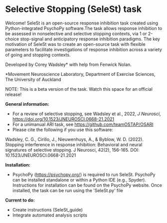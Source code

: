 # Selective Stopping (SeleSt) task

Welcome! SeleSt is an open-source response inhibition task created using Python-integrated PsychoPy software.The task allows response inhibition to be assessed in nonselective and selective stopping contexts, via 1 or 2-choice stop-signal and anticipatory response inhibition paradigms. The key motivation of SeleSt was to create an open-source task with flexible parameters to facilitate investigations of response inhibition across a variety of going and stopping contexts.

Developed by Corey Wadsley* with help from Fenwick Nolan.

*Movement Neuroscience Laboratory, Department of Exercise Sciences, The University of Auckland

NOTE: This is a beta version of the task. Watch this space for an official release!

**General information:**
- For a review of selective stopping, see Wadsley et al., 2022, _J Neurosci_, https://doi.org/10.1523/JNEUROSCI.0668-21.2021
- For a unimanual ARI task, see https://github.com/teamOSTAP/OSARI
- Please cite the following if you use this software:
    
Wadsley, C. G., Cirillo, J., Nieuwenhuys, A., & Byblow, W. D. (2022). Stopping interference in response inhibition: Behavioral and neural signatures of selective stopping. J Neurosci, 42(2), 156-165. DOI: 10.1523/JNEUROSCI.0668-21.2021 

**Installation:**
- PsychoPy (https://psychopy.org/) is required to run SeleSt. PsychoPy can be installed standalone or within a Python IDE (e.g., Spyder). Instructions for installation can be found on the PsychoPy website. Once installed, the task can be run using the 'SeleSt.py' file

**Current to do:**
- Create instructions (SeleSt_guide)
- Integrate automated analysis scripts
